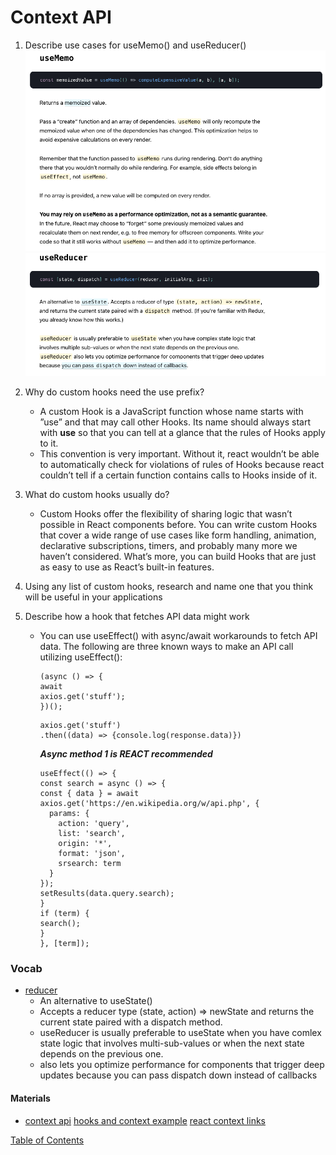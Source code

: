 # Context API

1. Describe use cases for useMemo() and useReducer()
   ![useMemo()](img/useMemo.png)
   ![useReducer](img/useReducer.png)
2. Why do custom hooks need the use prefix?
   - A custom Hook is a JavaScript function whose name starts with ”use” and that may call other Hooks. Its name should always start with **use** so that you can tell at a glance that the rules of Hooks apply to it.
   - This convention is very important. Without it, react wouldn’t be able to automatically check for violations of rules of Hooks because react couldn’t tell if a certain function contains calls to Hooks inside of it.
3. What do custom hooks usually do?
   - Custom Hooks offer the flexibility of sharing logic that wasn’t possible in React components before. You can write custom Hooks that cover a wide range of use cases like form handling, animation, declarative subscriptions, timers, and probably many more we haven’t considered. What’s more, you can build Hooks that are just as easy to use as React’s built-in features.
4. Using any list of custom hooks, research and name one that you think will be useful in your applications
5. Describe how a hook that fetches API data might work

   - You can use useEffect() with async/await workarounds to fetch API data. The following are three known ways to make an API call utilizing useEffect():

     ```
     (async () => {
     await
     axios.get('stuff');
     })();
     ```

     ```
     axios.get('stuff')
     .then((data) => {console.log(response.data)})
     ```

     **_Async method 1 is REACT recommended_**

     ```
     useEffect(() => {
     const search = async () => {
     const { data } = await axios.get('https://en.wikipedia.org/w/api.php', {
       params: {
         action: 'query',
         list: 'search',
         origin: '*',
         format: 'json',
         srsearch: term
       }
     });
     setResults(data.query.search);
     }
     if (term) {
     search();
     }
     }, [term]);
     ```

### Vocab

- [reducer](https://reactjs.org/docs/hooks-reference.html#usereducer)
  - An alternative to useState()
  - Accepts a reducer type (state, action) => newState and returns the current state paired with a dispatch method.
  - useReducer is usually preferable to useState when you have comlex state logic that involves multi-sub-values or when the next state depends on the previous one.
  - also lets you optimize performance for components that trigger deep updates because you can pass dispatch down instead of callbacks

#### Materials

- [context api](https://reactjs.org/docs/context.html)
  [hooks and context example](https://medium.com/swlh/snackbars-in-react-an-exercise-in-hooks-and-context-299b43fd2a2b)
  [react context links](https://github.com/diegohaz/awesome-react-context)

[Table of Contents](../README.md)
